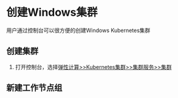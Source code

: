 # 创建Windows集群

用户通过控制台可以很方便的创建Windows Kubernetes集群

## 创建集群
1. 打开控制台，选择[弹性计算>>Kubernetes集群>>集群服务>>集群](https://cns-console.jdcloud.com/host/kubernetes/list)   


## 新建工作节点组




